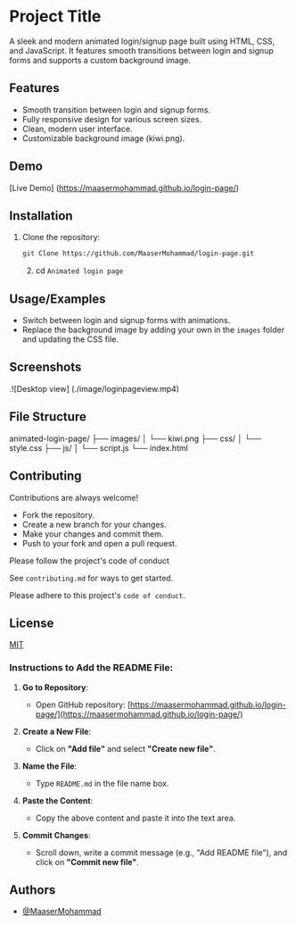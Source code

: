 
# Project Title

 A sleek and modern animated login/signup page built using HTML, CSS, and JavaScript. It features smooth transitions between login and signup forms and supports a custom background image.


## Features

- Smooth transition between login and signup forms.
- Fully responsive design for various screen sizes.
- Clean, modern user interface.
- Customizable background image (kiwi.png).


## Demo

[Live Demo]  (https://maasermohammad.github.io/login-page/)


## Installation

1. Clone the repository:
   ```bash
   git Clone https://github.com/MaaserMohammad/login-page.git
   ```
   2. cd 
    `Animated login page`
## Usage/Examples

- Switch between login and signup forms with animations.
- Replace the background image by adding your own in the `images` folder and updating the CSS file.

## Screenshots

.![Desktop view]  (./image/loginpageview.mp4)


## File Structure 

animated-login-page/
├── images/
│   └── kiwi.png
├── css/
│   └── style.css
├── js/
│   └── script.js
└── index.html

## Contributing

Contributions are always welcome! 

- Fork the repository.
- Create a new branch for your changes.
- Make your changes and commit them.
- Push to your fork and open a pull request.

Please follow the project's code of conduct



See `contributing.md` for ways to get started.

Please adhere to this project's `code of conduct`.


## License

[MIT](https://choosealicense.com/licenses/mit/)


### Instructions to Add the README File:

1. **Go to Repository**:
    - Open GitHub repository: [https://maasermohammad.github.io/login-page/](https://maasermohammad.github.io/login-page/)

2. **Create a New File**:
   - Click on **"Add file"** and select **"Create new file"**.

3. **Name the File**:
   - Type `README.md` in the file name box.

4. **Paste the Content**:
   - Copy the above content and paste it into the text area.

5. **Commit Changes**:
   - Scroll down, write a commit message (e.g., "Add README file"), and click on **"Commit new file"**.



## Authors

- [@MaaserMohammad](https://github.com/MaaserMohammad )
